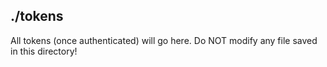 ## ./tokens

All tokens (once authenticated) will go here. Do NOT modify any file saved in this directory!